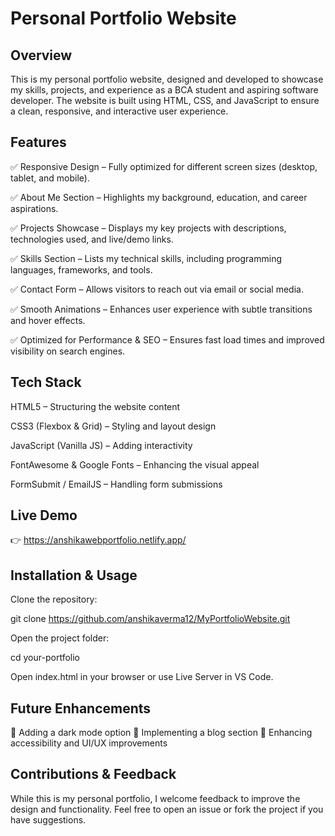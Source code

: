 # Personal Portfolio Website
## Overview
This is my personal portfolio website, designed and developed to showcase my skills, projects, and experience as a BCA student and aspiring software developer. The website is built using HTML, CSS, and JavaScript to ensure a clean, responsive, and interactive user experience.

## Features
✅ Responsive Design – Fully optimized for different screen sizes (desktop, tablet, and mobile).

✅ About Me Section – Highlights my background, education, and career aspirations.

✅ Projects Showcase – Displays my key projects with descriptions, technologies used, and live/demo links.

✅ Skills Section – Lists my technical skills, including programming languages, frameworks, and tools.

✅ Contact Form – Allows visitors to reach out via email or social media.

✅ Smooth Animations – Enhances user experience with subtle transitions and hover effects.

✅ Optimized for Performance & SEO – Ensures fast load times and improved visibility on search engines.

## Tech Stack
HTML5 – Structuring the website content

CSS3 (Flexbox & Grid) – Styling and layout design

JavaScript (Vanilla JS) – Adding interactivity

FontAwesome & Google Fonts – Enhancing the visual appeal

FormSubmit / EmailJS – Handling form submissions

## Live Demo
👉 https://anshikawebportfolio.netlify.app/


## Installation & Usage
Clone the repository:

git clone https://github.com/anshikaverma12/MyPortfolioWebsite.git

Open the project folder:

cd your-portfolio

Open index.html in your browser or use Live Server in VS Code.

## Future Enhancements
🔹 Adding a dark mode option
🔹 Implementing a blog section
🔹 Enhancing accessibility and UI/UX improvements

## Contributions & Feedback
While this is my personal portfolio, I welcome feedback to improve the design and functionality. Feel free to open an issue or fork the project if you have suggestions.
